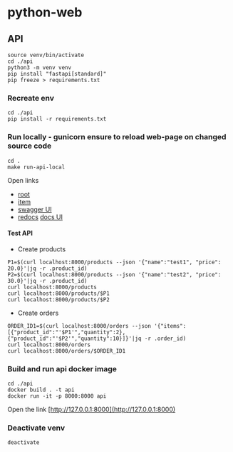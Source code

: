 # python-web

## API
```
source venv/bin/activate       
cd ./api
python3 -m venv venv 
pip install "fastapi[standard]"
pip freeze > requirements.txt
```

### Recreate env
```
cd ./api
pip install -r requirements.txt
```

### Run locally - gunicorn ensure to reload web-page on changed source code
```
cd .
make run-api-local
```
Open links
* [root](http://127.0.0.1:8000)
* [item](http://localhost:8000/items/12?q=value)
* [swagger UI](http://localhost:8000/docs)
* [redocs](https://github.com/Redocly/redoc) [docs UI](http://localhost:8000/redocs)

#### Test API
* Create products
```
P1=$(curl localhost:8000/products --json '{"name":"test1", "price": 20.0}'|jq -r .product_id)
P2=$(curl localhost:8000/products --json '{"name":"test2", "price": 30.0}'|jq -r .product_id)
curl localhost:8000/products
curl localhost:8000/products/$P1
curl localhost:8000/products/$P2
```
* Create orders
```
ORDER_ID1=$(curl localhost:8000/orders --json '{"items":[{"product_id":"'$P1'","quantity":2},{"product_id":"'$P2'","quantity":10}]}'|jq -r .order_id)
curl localhost:8000/orders
curl localhost:8000/orders/$ORDER_ID1
```
 
### Build and run api docker image
```
cd ./api
docker build . -t api
docker run -it -p 8000:8000 api
```
Open the link [http://127.0.0.1:8000](http://127.0.0.1:8000)

### Deactivate venv
```
deactivate
```